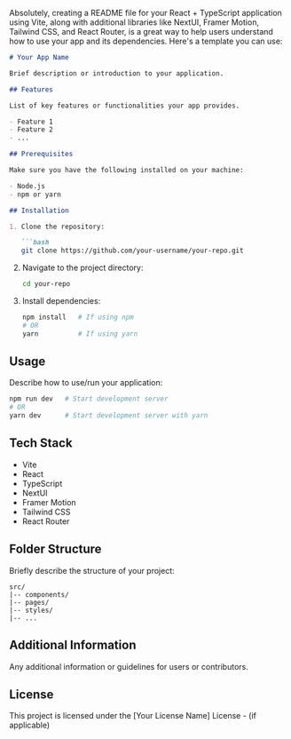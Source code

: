 Absolutely, creating a README file for your React + TypeScript application using Vite, along with additional libraries like NextUI, Framer Motion, Tailwind CSS, and React Router, is a great way to help users understand how to use your app and its dependencies. Here's a template you can use:

```markdown
# Your App Name

Brief description or introduction to your application.

## Features

List of key features or functionalities your app provides.

- Feature 1
- Feature 2
- ...

## Prerequisites

Make sure you have the following installed on your machine:

- Node.js
- npm or yarn

## Installation

1. Clone the repository:

   ```bash
   git clone https://github.com/your-username/your-repo.git
   ```

2. Navigate to the project directory:

   ```bash
   cd your-repo
   ```

3. Install dependencies:

   ```bash
   npm install   # If using npm
   # OR
   yarn          # If using yarn
   ```

## Usage

Describe how to use/run your application:

```bash
npm run dev   # Start development server
# OR
yarn dev      # Start development server with yarn
```

## Tech Stack

- Vite
- React
- TypeScript
- NextUI
- Framer Motion
- Tailwind CSS
- React Router

## Folder Structure

Briefly describe the structure of your project:

```
src/
|-- components/
|-- pages/
|-- styles/
|-- ...
```

## Additional Information

Any additional information or guidelines for users or contributors.

## License

This project is licensed under the [Your License Name] License - (if applicable)
